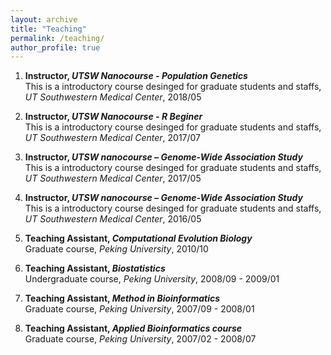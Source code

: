 ```yaml
---
layout: archive
title: "Teaching"
permalink: /teaching/
author_profile: true
---
```


1. **Instructor, _UTSW Nanocourse - Population Genetics_**  
    This is a introductory course desinged for graduate students and staffs, _UT Southwestern Medical Center_, 2018/05

2. **Instructor, _UTSW Nanocourse - R Beginer_**  
    This is a introductory course desinged for graduate students and staffs, _UT Southwestern Medical Center_, 2017/07

3. **Instructor, _UTSW nanocourse – Genome-Wide Association Study_**  
    This is a introductory course desinged for graduate students and staffs, _UT Southwestern Medical Center_, 2017/05

4. **Instructor, _UTSW nanocourse – Genome-Wide Association Study_**  
    This is a introductory course desinged for graduate students and staffs, _UT Southwestern Medical Center_, 2016/05

5. **Teaching Assistant, _Computational Evolution Biology_**  
    Graduate course, _Peking University_, 2010/10

6. **Teaching Assistant, _Biostatistics_**  
    Undergraduate course, _Peking University_, 2008/09 - 2009/01

7. **Teaching Assistant, _Method in Bioinformatics_**  
    Graduate course, _Peking University_, 2007/09 - 2008/01

8. **Teaching Assistant, _Applied Bioinformatics course_**  
    Graduate course, _Peking University_, 2007/02 - 2008/07
